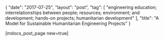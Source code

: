 {
   "date": "2017-07-25",
   "layout": "post",
   "tag": [
      "engineering education; interrelationships between people; resources; environment; and development; hands-on projects; humanitarian development"
   ],
   "title": "A Model for Sustainable Humanitarian Engineering Projects"
}

[mdocs_post_page new=true]